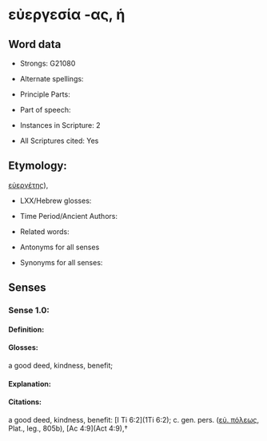 # εὐεργεσία -ας, ἡ

<!-- Status: S2=NeedsEdits -->
<!-- Lexica used for edits:   -->

## Word data

* Strongs: G21080

* Alternate spellings:



* Principle Parts: 


* Part of speech: 


* Instances in Scripture: 2

* All Scriptures cited: Yes

## Etymology: 

[εὐεργέτης]()), 

* LXX/Hebrew glosses: 


* Time Period/Ancient Authors: 


* Related words: 

* Antonyms for all senses

* Synonyms for all senses: 


## Senses 


### Sense  1.0: 

#### Definition: 

#### Glosses: 

a good deed, kindness, benefit; 

#### Explanation: 


#### Citations: 

a good deed, kindness, benefit: [I Ti 6:2](1Ti 6:2); c. gen. pers. ([εὐ. πόλεως](), Plat., leg., 805b), [Ac 4:9](Act 4:9),†
